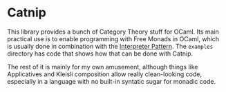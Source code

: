 # Catnip

This library provides a bunch of Category Theory stuff for OCaml. Its main
practical use is to enable programming with Free Monads in OCaml, which is
usually done in combination with the
[Interpreter Pattern](https://en.wikipedia.org/wiki/Interpreter_pattern).
The `examples` directory has code that shows how that can be done with Catnip.

The rest of it is mainly for my own amusement, although things like
Applicatives and Kleisli composition allow really clean-looking code,
especially in a language with no built-in syntatic sugar for monadic code.
